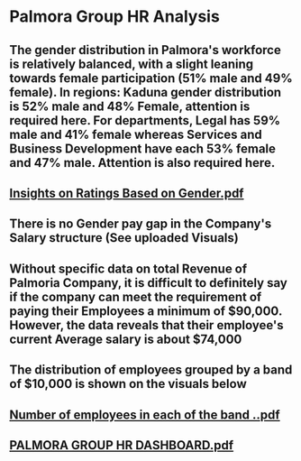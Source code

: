 # Palmora Group HR Analysis
## The gender distribution in Palmora's workforce is relatively balanced, with a slight leaning towards female participation (51% male and 49% female). In regions: Kaduna gender distribution is 52% male and 48% Female, attention is required here. For departments, Legal has 59% male and 41% female whereas Services and Business Development have each 53% female and 47% male. Attention is also required here.
## [Insights on Ratings Based on Gender.pdf](https://github.com/user-attachments/files/21039344/Insights.on.Ratings.Based.on.Gender.pdf)
## There is no Gender pay gap in the Company's Salary structure (See uploaded Visuals)
## Without specific data on total Revenue of Palmoria Company, it is difficult to definitely say if the company can meet the requirement of paying their Employees a minimum of $90,000. However, the data reveals that their employee's current Average salary is about $74,000
## The distribution of employees grouped by a band of $10,000 is shown on the visuals below
## [Number of employees in each of the band ..pdf](https://github.com/user-attachments/files/21045789/Number.of.employees.in.each.of.the.band.pdf)

## [PALMORA GROUP HR DASHBOARD.pdf](https://github.com/user-attachments/files/21047819/PALMORA.GROUP.HR.DASHBOARD.pdf)

